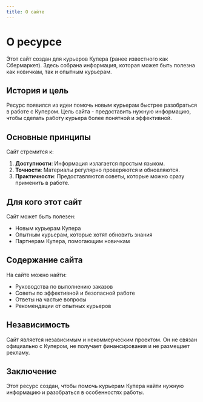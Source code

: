 ```yaml
---
title: О сайте
---
```


# О ресурсе

Этот сайт создан для курьеров Купера (ранее известного как Сбермаркет). Здесь собрана информация, которая может быть полезна как новичкам, так и опытным курьерам.

## История и цель

Ресурс появился из идеи помочь новым курьерам быстрее разобраться в работе с Купером. Цель сайта - предоставить нужную информацию, чтобы сделать работу курьера более понятной и эффективной.

## Основные принципы

Сайт стремится к:
1. **Доступности**: Информация излагается простым языком.
2. **Точности**: Материалы регулярно проверяются и обновляются.
3. **Практичности**: Предоставляются советы, которые можно сразу применить в работе.

## Для кого этот сайт

Сайт может быть полезен:
- Новым курьерам Купера
- Опытным курьерам, которые хотят обновить знания
- Партнерам Купера, помогающим новичкам

## Содержание сайта

На сайте можно найти:
- Руководства по выполнению заказов
- Советы по эффективной и безопасной работе
- Ответы на частые вопросы
- Рекомендации от опытных курьеров

## Независимость

Сайт является независимым и некоммерческим проектом. Он не связан официально с Купером, не получает финансирования и не размещает рекламу.

## Заключение

Этот ресурс создан, чтобы помочь курьерам Купера найти нужную информацию и разобраться в особенностях работы.